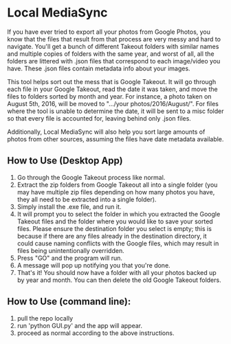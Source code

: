# Local MediaSync

If you have ever tried to export all your photos from Google Photos, you know that the files that result from that process are very messy and hard to navigate. You'll get a bunch of different Takeout folders with similar names and multiple copies of folders with the same year, and worst of all, all the folders are littered with .json files that correspond to each image/video you have. These .json files contain metadata info about your images.

This tool helps sort out the mess that is Google Takeout. It will go through each file in your Google Takeout, read the date it was taken, and move the files to folders sorted by month and year. For instance, a photo taken on August 5th, 2016, will be moved to ".../your photos/2016/August/". For files where the tool is unable to determine the date, it will be sent to a misc folder so that every file is accounted for, leaving behind only .json files.

Additionally, Local MediaSync will also help you sort large amounts of photos from other sources, assuming the files have date metadata available.

## How to Use (Desktop App)

1. Go through the Google Takeout process like normal.
2. Extract the zip folders from Google Takeout all into a single folder (you may have multiple zip files depending on how many photos you have, they all need to be extracted into a single folder).
3. Simply install the .exe file, and run it.
4. It will prompt you to select the folder in which you extracted the Google Takeout files and the folder where you would like to save your sorted files. Please ensure the destination folder you select is empty; this is because if there are any files already in the destination directory, it could cause naming conflicts with the Google files, which may result in files being unintentionally overridden.
5. Press "GO" and the program will run.
6. A message will pop up notifying you that you're done.
7. That's it! You should now have a folder with all your photos backed up by year and month. You can then delete the old Google Takeout folders.

## How to Use (command line):
1. pull the repo locally
2. run 'python GUI.py' and the app will appear.
3. proceed as normal according to the above instructions.